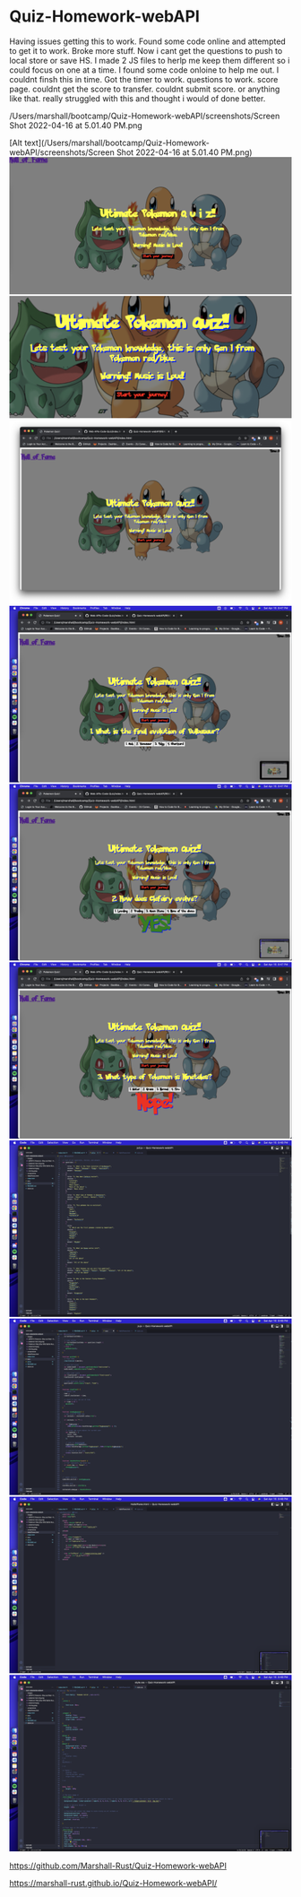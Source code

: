 # Quiz-Homework-webAPI
Having issues getting this to work. Found some code online and attempted to get it to work. Broke more stuff. Now i cant get the questions to push to local store or save HS.
I made 2 JS files to herlp me keep them different so i could focus on one at a time. I found some code onloine to help me out. I couldnt finsh this in time.
Got the timer to work. questions to work. score page. couldnt get the score to transfer. couldnt submit score. or anything like that. really struggled with this and thought i would of done better.


/Users/marshall/bootcamp/Quiz-Homework-webAPI/screenshots/Screen Shot 2022-04-16 at 5.01.40 PM.png

[Alt text](/Users/marshall/bootcamp/Quiz-Homework-webAPI/screenshots/Screen Shot 2022-04-16 at 5.01.40 PM.png)
![Alt text](./screenshots/Screen%20Shot%202022-04-16%20at%205.01.40%20PM.png)
![Alt text](./screenshots/Screen%20Shot%202022-04-16%20at%205.12.32%20PM.png)
![Alt text](./screenshots/Screen%20Shot%202022-04-16%20at%208.46.57%20PM.png)
![Alt text](./screenshots/Screen%20Shot%202022-04-16%20at%208.47.02%20PM.png)
![Alt text](./screenshots/Screen%20Shot%202022-04-16%20at%208.47.07%20PM.png)
![Alt text](./screenshots/Screen%20Shot%202022-04-16%20at%208.47.16%20PM.png)
![Alt text](./screenshots/Screen%20Shot%202022-04-16%20at%208.48.10%20PM.png)
![Alt text](./screenshots/Screen%20Shot%202022-04-16%20at%208.48.19%20PM.png)
![Alt text](./screenshots/Screen%20Shot%202022-04-16%20at%208.48.22%20PM.png)
![Alt text](./screenshots/Screen%20Shot%202022-04-16%20at%208.48.24%20PM.png)


https://github.com/Marshall-Rust/Quiz-Homework-webAPI

https://marshall-rust.github.io/Quiz-Homework-webAPI/